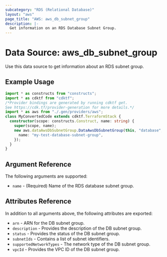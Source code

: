 ```yaml
---
subcategory: "RDS (Relational Database)"
layout: "aws"
page_title: "AWS: aws_db_subnet_group"
description: |-
  Get information on an RDS Database Subnet Group.
---
```


# Data Source: aws_db_subnet_group

Use this data source to get information about an RDS subnet group.

## Example Usage

```typescript
import * as constructs from "constructs";
import * as cdktf from "cdktf";
/*Provider bindings are generated by running cdktf get.
See https://cdk.tf/provider-generation for more details.*/
import * as aws from "./.gen/providers/aws";
class MyConvertedCode extends cdktf.TerraformStack {
  constructor(scope: constructs.Construct, name: string) {
    super(scope, name);
    new aws.dataAwsDbSubnetGroup.DataAwsDbSubnetGroup(this, "database", {
      name: "my-test-database-subnet-group",
    });
  }
}

```

## Argument Reference

The following arguments are supported:

* `name` - (Required) Name of the RDS database subnet group.

## Attributes Reference

In addition to all arguments above, the following attributes are exported:

* `arn` - ARN for the DB subnet group.
* `description` - Provides the description of the DB subnet group.
* `status` - Provides the status of the DB subnet group.
* `subnetIds` - Contains a list of subnet identifiers.
* `supportedNetworkTypes` - The network type of the DB subnet group.
* `vpcId` - Provides the VPC ID of the DB subnet group.

<!-- cache-key: cdktf-0.17.0-pre.15 input-fe283206afafdb84d5fed83e9e7f91b8d6c8f73d84b3a013b6c70767e00db477 -->
